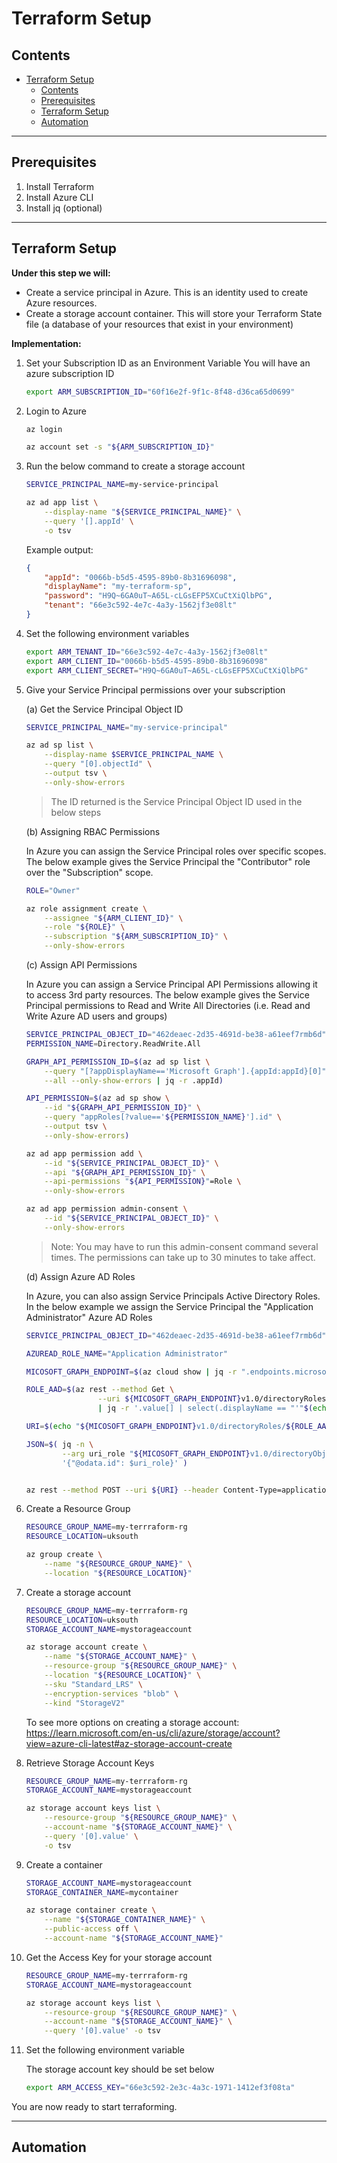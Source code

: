 # Terraform Setup 

## Contents 
- [Terraform Setup](#terraform-setup)
  - [Contents](#contents)
  - [Prerequisites](#prerequisites)
  - [Terraform Setup](#terraform-setup-1)
  - [Automation](#automation)

---
## Prerequisites 
1. Install Terraform 
2. Install Azure CLI 
3. Install jq (optional)


---
## Terraform Setup 

**Under this step we will:**
- Create a service principal in Azure. This is an identity used to create Azure resources. 
- Create a storage account container. This will store your Terraform State file (a database of your resources that exist in your environment)

**Implementation:**
1. Set your Subscription ID as an Environment Variable
You will have an azure subscription ID

    ```sh
    export ARM_SUBSCRIPTION_ID="60f16e2f-9f1c-8f48-d36ca65d0699"
    ```

2. Login to Azure 

    ```sh
    az login 

    az account set -s "${ARM_SUBSCRIPTION_ID}"
    ```

3. Run the below command to create a storage account

    ```bash
    SERVICE_PRINCIPAL_NAME=my-service-principal

    az ad app list \
        --display-name "${SERVICE_PRINCIPAL_NAME}" \
        --query '[].appId' \
        -o tsv
    ```

    Example output:
    ```json
    {
        "appId": "0066b-b5d5-4595-89b0-8b31696098",
        "displayName": "my-terraform-sp",
        "password": "H9Q~6GA0uT~A65L-cLGsEFP5XCuCtXiQlbPG",
        "tenant": "66e3c592-4e7c-4a3y-1562jf3e08lt"
    }
    ```

4. Set the following environment variables

    ```bash
    export ARM_TENANT_ID="66e3c592-4e7c-4a3y-1562jf3e08lt"
    export ARM_CLIENT_ID="0066b-b5d5-4595-89b0-8b31696098"
    export ARM_CLIENT_SECRET="H9Q~6GA0uT~A65L-cLGsEFP5XCuCtXiQlbPG"
    ```

5. Give your Service Principal permissions over your subscription 

    (a) Get the Service Principal Object ID 

    ```bash
    SERVICE_PRINCIPAL_NAME="my-service-principal"

    az ad sp list \
        --display-name $SERVICE_PRINCIPAL_NAME \
        --query "[0].objectId" \
        --output tsv \
        --only-show-errors
    ```

    > The ID returned is the Service Principal Object ID used in the below steps 

    (b) Assigning RBAC Permissions 

    In Azure you can assign the Service Principal roles over specific scopes. The below example gives the Service Principal the "Contributor" role over the "Subscription" scope.

    ```bash
    ROLE="Owner"

    az role assignment create \
        --assignee "${ARM_CLIENT_ID}" \
        --role "${ROLE}" \
        --subscription "${ARM_SUBSCRIPTION_ID}" \
        --only-show-errors 
    ```

    (c) Assign API Permissions

    In Azure you can assign a Service Principal API Permissions allowing it to access 3rd party resources. The below example gives the Service Principal permissions to Read and Write All Directories (i.e. Read and Write Azure AD users and groups)

    ```bash
    SERVICE_PRINCIPAL_OBJECT_ID="462deaec-2d35-4691d-be38-a61eef7rmb6d"
    PERMISSION_NAME=Directory.ReadWrite.All

    GRAPH_API_PERMISSION_ID=$(az ad sp list \
        --query "[?appDisplayName=='Microsoft Graph'].{appId:appId}[0]" \
        --all --only-show-errors | jq -r .appId)

    API_PERMISSION=$(az ad sp show \
        --id "${GRAPH_API_PERMISSION_ID}" \
        --query "appRoles[?value=='${PERMISSION_NAME}'].id" \
        --output tsv \
        --only-show-errors)
    
    az ad app permission add \
        --id "${SERVICE_PRINCIPAL_OBJECT_ID}" \
        --api "${GRAPH_API_PERMISSION_ID}" \
        --api-permissions "${API_PERMISSION}"=Role \
        --only-show-errors

    az ad app permission admin-consent \
        --id "${SERVICE_PRINCIPAL_OBJECT_ID}" \
        --only-show-errors
    ``` 
    > Note: You may have to run this admin-consent command several times. The permissions can take up to 30 minutes to take affect. 

    (d) Assign Azure AD Roles 

    In Azure, you can also assign Service Principals Active Directory Roles. In the below example we assign the Service Principal the "Application Administrator" Azure AD Roles

    ```bash
    SERVICE_PRINCIPAL_OBJECT_ID="462deaec-2d35-4691d-be38-a61eef7rmb6d"

    AZUREAD_ROLE_NAME="Application Administrator"

    MICOSOFT_GRAPH_ENDPOINT=$(az cloud show | jq -r ".endpoints.microsoftGraphResourceId")

    ROLE_AAD=$(az rest --method Get \
                    --uri ${MICOSOFT_GRAPH_ENDPOINT}v1.0/directoryRoles -o json \
                    | jq -r '.value[] | select(.displayName == "'"$(echo ${AZUREAD_ROLE_NAME})"'") | .id')
    
    URI=$(echo "${MICOSOFT_GRAPH_ENDPOINT}v1.0/directoryRoles/${ROLE_AAD}/members/\$ref")

    JSON=$( jq -n \
            --arg uri_role "${MICOSOFT_GRAPH_ENDPOINT}v1.0/directoryObjects/${SERVICE_PRINCIPAL_OBJECT_ID}" \
            '{"@odata.id": $uri_role}' )


    az rest --method POST --uri ${URI} --header Content-Type=application/json --body "${JSON}"


    ```


6. Create a Resource Group 
    ```bash
    RESOURCE_GROUP_NAME=my-terrraform-rg
    RESOURCE_LOCATION=uksouth

    az group create \
        --name "${RESOURCE_GROUP_NAME}" \
        --location "${RESOURCE_LOCATION}"
    ```

7. Create a storage account 
    ```bash
    RESOURCE_GROUP_NAME=my-terrraform-rg
    RESOURCE_LOCATION=uksouth
    STORAGE_ACCOUNT_NAME=mystorageaccount

    az storage account create \
        --name "${STORAGE_ACCOUNT_NAME}" \
        --resource-group "${RESOURCE_GROUP_NAME}" \
        --location "${RESOURCE_LOCATION}" \
        --sku "Standard_LRS" \
        --encryption-services "blob" \
        --kind "StorageV2"
    ```

    To see more options on creating a storage account: https://learn.microsoft.com/en-us/cli/azure/storage/account?view=azure-cli-latest#az-storage-account-create

8. Retrieve Storage Account Keys
    ```bash
    RESOURCE_GROUP_NAME=my-terrraform-rg
    STORAGE_ACCOUNT_NAME=mystorageaccount

    az storage account keys list \
        --resource-group "${RESOURCE_GROUP_NAME}" \
        --account-name "${STORAGE_ACCOUNT_NAME}" \
        --query '[0].value' \
        -o tsv
    ```

9. Create a container 
    ```bash
    STORAGE_ACCOUNT_NAME=mystorageaccount
    STORAGE_CONTAINER_NAME=mycontainer

    az storage container create \
        --name "${STORAGE_CONTAINER_NAME}" \
        --public-access off \
        --account-name "${STORAGE_ACCOUNT_NAME}" 
    ```

10. Get the Access Key for your storage account  
    ```bash
    RESOURCE_GROUP_NAME=my-terrraform-rg
    STORAGE_ACCOUNT_NAME=mystorageaccount

    az storage account keys list \
        --resource-group "${RESOURCE_GROUP_NAME}" \
        --account-name "${STORAGE_ACCOUNT_NAME}" \
        --query '[0].value' -o tsv
    ```

11. Set the following environment variable

    The storage account key should be set below

    ```bash
    export ARM_ACCESS_KEY="66e3c592-2e3c-4a3c-1971-1412ef3f08ta"
    ```

You are now ready to start terraforming.

---
## Automation
